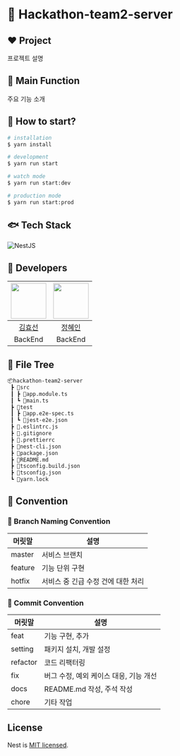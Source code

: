 # 🦄 Hackathon-team2-server

## ❤️ Project
프로젝트 설명

## 🍇 Main Function
주요 기능 소개

## 🤔 How to start?
```bash
# installation
$ yarn install

# development
$ yarn run start

# watch mode
$ yarn run start:dev

# production mode
$ yarn run start:prod
```

## 🐟 Tech Stack
![NestJS](https://img.shields.io/badge/NestJS-E0234E?style=for-the-badge&logo=nestjs&logoColor=white)

## 🐹 Developers
|<img src="https://github.com/hy5sun.png" width="80">|<img src="https://github.com/zelkovaria.png" width="80">|
|:---:|:---:|
|[김효선](https://github.com/hy5sun)|[정혜인](https://github.com/zelkovaria)
|BackEnd|BackEnd|

## 🥦 File Tree
```bash
📦hackathon-team2-server
 ┣ 📂src
 ┃ ┣ 📜app.module.ts
 ┃ ┗ 📜main.ts
 ┣ 📂test
 ┃ ┣ 📜app.e2e-spec.ts
 ┃ ┗ 📜jest-e2e.json
 ┣ 📜.eslintrc.js
 ┣ 📜.gitignore
 ┣ 📜.prettierrc
 ┣ 📜nest-cli.json
 ┣ 📜package.json
 ┣ 📜README.md
 ┣ 📜tsconfig.build.json
 ┣ 📜tsconfig.json
 ┗ 📜yarn.lock
```

## 📠 Convention

### 🤝 Branch Naming Convention

|  머릿말      | 설명        |
| ----------- | ---------- |
| master      | 서비스 브랜치    |
| feature     | 기능 단위 구현    |
| hotfix      | 서비스 중 긴급 수정 건에 대한 처리   |

### 🤝 Commit Convention

|  머릿말     | 설명        |
| ----------- | ---------- |
| feat        | 기능 구현, 추가   |
| setting     | 패키지 설치, 개발 설정    |
| refactor    | 코드 리팩터링    |
| fix         | 버그 수정, 예외 케이스 대응, 기능 개선   |
| docs        | README.md 작성, 주석 작성   |
| chore       | 기타 작업  |

## License

Nest is [MIT licensed](LICENSE).
